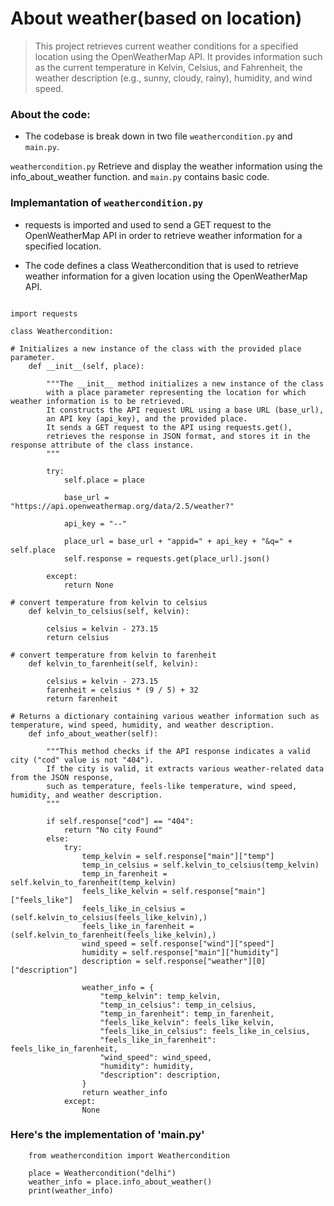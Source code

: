 # About weather(based on location)

> This project retrieves current weather conditions for a specified location using the OpenWeatherMap API. It provides information such as the current temperature in Kelvin, Celsius, and Fahrenheit, the weather description (e.g., sunny, cloudy, rainy), humidity, and wind speed.


### About the code:

- The codebase is break down in two file `weathercondition.py` and `main.py`.

`weathercondition.py` Retrieve and display the weather information using the info_about_weather function.
and `main.py` contains basic code.

### Implemantation of `weathercondition.py`

- requests is imported and used to send a GET request to the OpenWeatherMap API in order to retrieve weather information for a specified location.

- The code defines a class Weathercondition that is used to retrieve weather information for a given location using the OpenWeatherMap API.


```

import requests

class Weathercondition:

# Initializes a new instance of the class with the provided place parameter.
    def __init__(self, place):

        """The __init__ method initializes a new instance of the class
        with a place parameter representing the location for which weather information is to be retrieved.
        It constructs the API request URL using a base URL (base_url),
        an API key (api_key), and the provided place.
        It sends a GET request to the API using requests.get(),
        retrieves the response in JSON format, and stores it in the response attribute of the class instance.
        """

        try:
            self.place = place

            base_url = "https://api.openweathermap.org/data/2.5/weather?"

            api_key = "--"

            place_url = base_url + "appid=" + api_key + "&q=" + self.place
            self.response = requests.get(place_url).json()

        except:
            return None

# convert temperature from kelvin to celsius
    def kelvin_to_celsius(self, kelvin):

        celsius = kelvin - 273.15
        return celsius

# convert temperature from kelvin to farenheit
    def kelvin_to_farenheit(self, kelvin):

        celsius = kelvin - 273.15
        farenheit = celsius * (9 / 5) + 32
        return farenheit

# Returns a dictionary containing various weather information such as temperature, wind speed, humidity, and weather description.
    def info_about_weather(self):

        """This method checks if the API response indicates a valid city ("cod" value is not "404").
        If the city is valid, it extracts various weather-related data from the JSON response,
        such as temperature, feels-like temperature, wind speed, humidity, and weather description.
        """

        if self.response["cod"] == "404":
            return "No city Found"
        else:
            try:
                temp_kelvin = self.response["main"]["temp"]
                temp_in_celsius = self.kelvin_to_celsius(temp_kelvin)
                temp_in_farenheit = self.kelvin_to_farenheit(temp_kelvin)
                feels_like_kelvin = self.response["main"]["feels_like"]
                feels_like_in_celsius = (self.kelvin_to_celsius(feels_like_kelvin),)
                feels_like_in_farenheit = (self.kelvin_to_farenheit(feels_like_kelvin),)
                wind_speed = self.response["wind"]["speed"]
                humidity = self.response["main"]["humidity"]
                description = self.response["weather"][0]["description"]

                weather_info = {
                    "temp_kelvin": temp_kelvin,
                    "temp_in_celsius": temp_in_celsius,
                    "temp_in_farenheit": temp_in_farenheit,
                    "feels_like_kelvin": feels_like_kelvin,
                    "feels_like_in_celsius": feels_like_in_celsius,
                    "feels_like_in_farenheit": feels_like_in_farenheit,
                    "wind_speed": wind_speed,
                    "humidity": humidity,
                    "description": description,
                }
                return weather_info
            except:
                None

```
### Here's the implementation of 'main.py'
```
    from weathercondition import Weathercondition

    place = Weathercondition("delhi")
    weather_info = place.info_about_weather()
    print(weather_info)

```